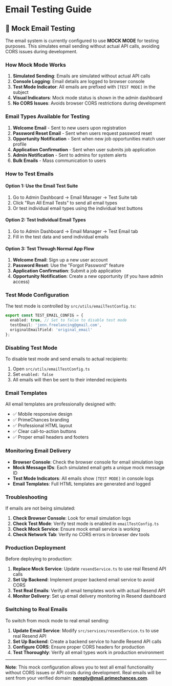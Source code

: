 # Email Testing Guide

## 🧪 Mock Email Testing

The email system is currently configured to use **MOCK MODE** for testing purposes. This simulates email sending without actual API calls, avoiding CORS issues during development.

### How Mock Mode Works

1. **Simulated Sending**: Emails are simulated without actual API calls
2. **Console Logging**: Email details are logged to browser console
3. **Test Mode Indicator**: All emails are prefixed with `[TEST MODE]` in the subject
4. **Visual Indicators**: Mock mode status is shown in the admin dashboard
5. **No CORS Issues**: Avoids browser CORS restrictions during development

### Email Types Available for Testing

1. **Welcome Email** - Sent to new users upon registration
2. **Password Reset Email** - Sent when users request password reset  
3. **Opportunity Notification** - Sent when new job opportunities match user profile
4. **Application Confirmation** - Sent when user submits job application
5. **Admin Notification** - Sent to admins for system alerts
6. **Bulk Emails** - Mass communication to users

### How to Test Emails

#### Option 1: Use the Email Test Suite
1. Go to Admin Dashboard → Email Manager → Test Suite tab
2. Click "Run All Email Tests" to send all email types
3. Or test individual email types using the individual test buttons

#### Option 2: Test Individual Email Types
1. Go to Admin Dashboard → Email Manager → Test Email tab
2. Fill in the test data and send individual emails

#### Option 3: Test Through Normal App Flow
1. **Welcome Email**: Sign up a new user account
2. **Password Reset**: Use the "Forgot Password" feature
3. **Application Confirmation**: Submit a job application
4. **Opportunity Notification**: Create a new opportunity (if you have admin access)

### Test Mode Configuration

The test mode is controlled by `src/utils/emailTestConfig.ts`:

```typescript
export const TEST_EMAIL_CONFIG = {
  enabled: true, // Set to false to disable test mode
  testEmail: 'jenn.freelancing@gmail.com',
  originalEmailField: 'original_email'
};
```

### Disabling Test Mode

To disable test mode and send emails to actual recipients:

1. Open `src/utils/emailTestConfig.ts`
2. Set `enabled: false`
3. All emails will then be sent to their intended recipients

### Email Templates

All email templates are professionally designed with:
- ✅ Mobile responsive design
- ✅ PrimeChances branding
- ✅ Professional HTML layout
- ✅ Clear call-to-action buttons
- ✅ Proper email headers and footers

### Monitoring Email Delivery

- **Browser Console**: Check the browser console for email simulation logs
- **Mock Message IDs**: Each simulated email gets a unique mock message ID
- **Test Mode Indicators**: All emails show `[TEST MODE]` in console logs
- **Email Templates**: Full HTML templates are generated and logged

### Troubleshooting

If emails are not being simulated:

1. **Check Browser Console**: Look for email simulation logs
2. **Check Test Mode**: Verify test mode is enabled in `emailTestConfig.ts`
3. **Check Mock Service**: Ensure mock email service is working
4. **Check Network Tab**: Verify no CORS errors in browser dev tools

### Production Deployment

Before deploying to production:

1. **Replace Mock Service**: Update `resendService.ts` to use real Resend API calls
2. **Set Up Backend**: Implement proper backend email service to avoid CORS
3. **Test Real Emails**: Verify all email templates work with actual Resend API
4. **Monitor Delivery**: Set up email delivery monitoring in Resend dashboard

### Switching to Real Emails

To switch from mock mode to real email sending:

1. **Update Email Service**: Modify `src/services/resendService.ts` to use real Resend API
2. **Set Up Backend**: Create a backend service to handle Resend API calls
3. **Configure CORS**: Ensure proper CORS headers for production
4. **Test Thoroughly**: Verify all email types work in production environment

---

**Note**: This mock configuration allows you to test all email functionality without CORS issues or API costs during development. Real emails will be sent from your verified domain: **noreply@mail.primechances.com**.

